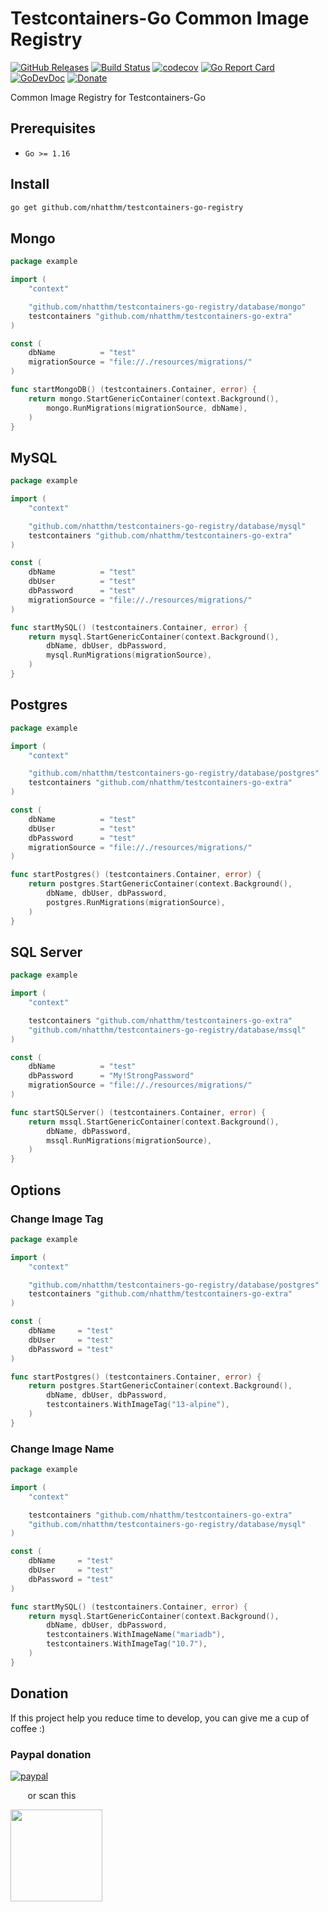 # Testcontainers-Go Common Image Registry

[![GitHub Releases](https://img.shields.io/github/v/release/nhatthm/testcontainers-go-registry)](https://github.com/nhatthm/testcontainers-go-registry/releases/latest)
[![Build Status](https://github.com/nhatthm/testcontainers-go-registry/actions/workflows/test.yaml/badge.svg)](https://github.com/nhatthm/testcontainers-go-registry/actions/workflows/test.yaml)
[![codecov](https://codecov.io/gh/nhatthm/testcontainers-go-registry/branch/master/graph/badge.svg?token=eTdAgDE2vR)](https://codecov.io/gh/nhatthm/testcontainers-go-registry)
[![Go Report Card](https://goreportcard.com/badge/github.com/nhatthm/testcontainers-go-registry)](https://goreportcard.com/report/github.com/nhatthm/testcontainers-go-registry)
[![GoDevDoc](https://img.shields.io/badge/dev-doc-00ADD8?logo=go)](https://pkg.go.dev/github.com/nhatthm/testcontainers-go-registry)
[![Donate](https://img.shields.io/badge/Donate-PayPal-green.svg)](https://www.paypal.com/donate/?hosted_button_id=PJZSGJN57TDJY)

Common Image Registry for Testcontainers-Go

## Prerequisites

- `Go >= 1.16`

## Install

```bash
go get github.com/nhatthm/testcontainers-go-registry
```

## Mongo

```go
package example

import (
	"context"

	"github.com/nhatthm/testcontainers-go-registry/database/mongo"
	testcontainers "github.com/nhatthm/testcontainers-go-extra"
)

const (
	dbName          = "test"
	migrationSource = "file://./resources/migrations/"
)

func startMongoDB() (testcontainers.Container, error) {
	return mongo.StartGenericContainer(context.Background(),
		mongo.RunMigrations(migrationSource, dbName),
	)
}
```

## MySQL

```go
package example

import (
	"context"

	"github.com/nhatthm/testcontainers-go-registry/database/mysql"
	testcontainers "github.com/nhatthm/testcontainers-go-extra"
)

const (
	dbName          = "test"
	dbUser          = "test"
	dbPassword      = "test"
	migrationSource = "file://./resources/migrations/"
)

func startMySQL() (testcontainers.Container, error) {
	return mysql.StartGenericContainer(context.Background(),
		dbName, dbUser, dbPassword,
		mysql.RunMigrations(migrationSource),
	)
}
```

## Postgres

```go
package example

import (
	"context"

	"github.com/nhatthm/testcontainers-go-registry/database/postgres"
	testcontainers "github.com/nhatthm/testcontainers-go-extra"
)

const (
	dbName          = "test"
	dbUser          = "test"
	dbPassword      = "test"
	migrationSource = "file://./resources/migrations/"
)

func startPostgres() (testcontainers.Container, error) {
	return postgres.StartGenericContainer(context.Background(),
		dbName, dbUser, dbPassword,
		postgres.RunMigrations(migrationSource),
	)
}
```

## SQL Server

```go
package example

import (
	"context"

	testcontainers "github.com/nhatthm/testcontainers-go-extra"
	"github.com/nhatthm/testcontainers-go-registry/database/mssql"
)

const (
	dbName          = "test"
	dbPassword      = "My!StrongPassword"
	migrationSource = "file://./resources/migrations/"
)

func startSQLServer() (testcontainers.Container, error) {
	return mssql.StartGenericContainer(context.Background(),
		dbName, dbPassword,
		mssql.RunMigrations(migrationSource),
	)
}
```

## Options

### Change Image Tag

```go
package example

import (
	"context"

	"github.com/nhatthm/testcontainers-go-registry/database/postgres"
	testcontainers "github.com/nhatthm/testcontainers-go-extra"
)

const (
	dbName     = "test"
	dbUser     = "test"
	dbPassword = "test"
)

func startPostgres() (testcontainers.Container, error) {
	return postgres.StartGenericContainer(context.Background(),
		dbName, dbUser, dbPassword,
		testcontainers.WithImageTag("13-alpine"),
	)
}
```

### Change Image Name

```go
package example

import (
	"context"

	testcontainers "github.com/nhatthm/testcontainers-go-extra"
	"github.com/nhatthm/testcontainers-go-registry/database/mysql"
)

const (
	dbName     = "test"
	dbUser     = "test"
	dbPassword = "test"
)

func startMySQL() (testcontainers.Container, error) {
	return mysql.StartGenericContainer(context.Background(),
		dbName, dbUser, dbPassword,
		testcontainers.WithImageName("mariadb"),
		testcontainers.WithImageTag("10.7"),
	)
}
```

## Donation

If this project help you reduce time to develop, you can give me a cup of coffee :)

### Paypal donation

[![paypal](https://www.paypalobjects.com/en_US/i/btn/btn_donateCC_LG.gif)](https://www.paypal.com/donate/?hosted_button_id=PJZSGJN57TDJY)

&nbsp;&nbsp;&nbsp;&nbsp;&nbsp;&nbsp;&nbsp;or scan this

<img src="https://user-images.githubusercontent.com/1154587/113494222-ad8cb200-94e6-11eb-9ef3-eb883ada222a.png" width="147px" />
